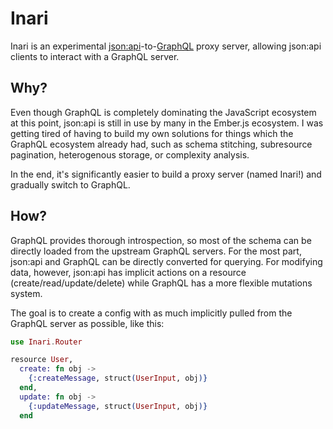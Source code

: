 # Inari

Inari is an experimental [json:api][jsonapi]-to-[GraphQL][graphql] proxy server, allowing json:api clients to interact with a GraphQL server.

[jsonapi]: http://jsonapi.org/
[graphql]: http://graphql.org/

## Why?

Even though GraphQL is completely dominating the JavaScript ecosystem at this point, json:api is still in use by many in the Ember.js ecosystem.  I was getting tired of having to build my own solutions for things which the GraphQL ecosystem already had, such as schema stitching, subresource pagination, heterogenous storage, or complexity analysis.

In the end, it's significantly easier to build a proxy server (named Inari!) and gradually switch to GraphQL.

## How?

GraphQL provides thorough introspection, so most of the schema can be directly loaded from the upstream GraphQL servers.  For the most part, json:api and GraphQL can be directly converted for querying.  For modifying data, however, json:api has implicit actions on a resource (create/read/update/delete) while GraphQL has a more flexible mutations system.

The goal is to create a config with as much implicitly pulled from the GraphQL server as possible, like this:

```elixir
use Inari.Router

resource User,
  create: fn obj ->
    {:createMessage, struct(UserInput, obj)}
  end,
  update: fn obj ->
    {:updateMessage, struct(UserInput, obj)}
  end
```
